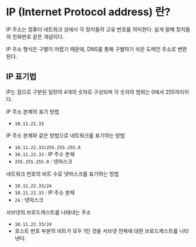 # IP (Internet Protocol address) 란?

IP 주소는 컴퓨터 네트워크 상에서 각 장치들의 고유 번호를 의미한다.
쉽게 말해 장치들의 전화번호 같은 개념이다.

IP 주소 형식은 구별이 어렵기 때문에,
DNS를 통해 구별하기 쉬운 도메인 주소로 변환된다.

## IP 표기법

IP는 점으로 구분된 일련의 4개의 숫자로 구성되며 각 숫자의 범위는 0에서 255까지이다.

IP 주소 본체의 표기 방법

- `10.11.22.33`

IP 주소 본체와 같은 방법으로 네트워크를 표기하는 방법

- `10.11.22.33/255.255.255.0`
- `10.11.22.33` : IP 주소 본체
- `255.255.255.0` : 넷마스크

네트워크 번호의 비트 수로 넷마스크를 표기하는 방법
- `10.11.22.33/24`
- `10.11.22.33` : IP 주소 본체
- `24` : 넷마스크

서브넷의 브로드캐스트를 나태내는 주소
- `10.11.22.33/24`
- 호스트 번호 부분의 비트가 모두 1인 것을 서브넷 전체에 대한 브로드캐스트를 나타낸다.

